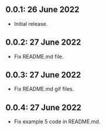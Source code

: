 ## 0.0.1: 26 June 2022

* Initial release.

## 0.0.2: 27 June 2022

* Fix README.md file.

## 0.0.3: 27 June 2022

* Fix README.md gif files.

## 0.0.4: 27 June 2022

* Fix example 5 code in README.md.
